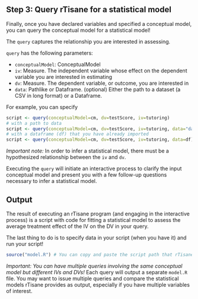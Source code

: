 ## Step 3: Query rTisane for a statistical model
Finally, once you have declared variables and specified a conceptual model, you can query the conceptual model for a statistical model!

The `query` captures the relationship you are interested in assessing.

`query` has the following parameters: 
- `conceptualModel`: ConceptualModel
- `iv`: Measure. The independent variable whose effect on the dependent variable you are interested in estimating
- `dv`: Measure. The dependent variable, or outcome, you are interested in
- `data`: Pathlike or Dataframe. (optional) Either the path to a dataset (a CSV in long format) or a Dataframe. 

For example, you can specify
```R
script <- query(conceptualModel=cm, dv=testScore, iv=tutoring)
# with a path to data 
script <- query(conceptualModel=cm, dv=testScore, iv=tutoring, data="data.csv")
# with a dataframe (df) that you have already imported
script <- query(conceptualModel=cm, dv=testScore, iv=tutoring, data=df) 
```

*Important note:* In order to infer a statistical model, there must be a hypothesized relationship between the `iv` and `dv`.

Executing the `query` will initiate an interactive process to clarify the input conceptual model and present you with a few follow-up questions necessary to infer a statistical model. 

## Output
The result of executing an rTisane program (and engaging in the interactive process) is a script with code for fitting a statistical model to assess the average treatment effect of the IV on the DV in your query. 

The last thing to do is to specify data in your script (when you have it) and run your script!
```R
source("model.R") # You can copy and paste the script path that rTisane gives you, which should be something like "model.R"
```

*Important: You can have multiple queries involving the same conceptual model but different IVs and DVs!* Each query will output a separate `model.R` file. You may want to issue multiple queries and compare the statistical models rTisane provides as output, especially if you have multiple variables of interest. 